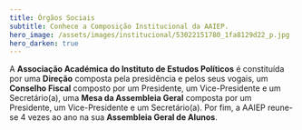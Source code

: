 ```yaml
---
title: Órgãos Sociais
subtitle: Conhece a Composição Institucional da AAIEP.
hero_image: /assets/images/institucional/53022151780_1fa8129d22_p.jpg
hero_darken: true
---
```


A **Associação Académica do Instituto de Estudos Políticos** é constituída por uma **Direção** composta pela presidência e pelos seus vogais, um **Conselho Fiscal** composto por um Presidente, um Vice-Presidente e um Secretário(a), uma **Mesa da Assembleia Geral** composta por um Presidente, um Vice-Presidente e um Secretário(a). Por fim, a AAIEP reune-se 4 vezes ao ano na sua **Assembleia Geral de Alunos**. 